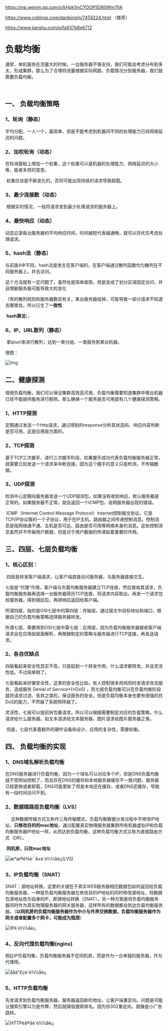 

https://mp.weixin.qq.com/s/kHpk1mCYOOPSD609fm7lIA

https://www.cnblogs.com/danbing/p/7459224.html （推荐）

https://www.jianshu.com/p/fa937b8e6712

# 负载均衡

​	通常，单机服务在流量大的时候，一台服务器不够支持，我们可能会考虑分布到多太，形成集群，那么为了合理将流量根据实际网路、负载情况分到服务器，我们就需要负载均衡。

​	

## 一、 负载均衡策略

### 1、轮询（静态）

​	平均分配，一人一个，最简单，但是不能考虑到机器间不同的处理能力已经网络延迟的问题。

### 2、加权轮询（动态）

​	在轮询基础上增加一个权重，这个权重可以是机器的处理能力、网络延迟的大小等，能者多劳的意思。

​	权重应该是不断变化的，否则可能出现持续的请求导致超载。

### 3、最少连接数（动态）

​	根据实时情况，一般将请求发到最少处理请求的服务器上。

### 4、最快响应（动态）

​	动态记录每台服务器的平均响应时间，时间越短代表越通畅，就可以将优先考虑处理请求。

### 5、hash法（静态）

​	与前面4中不同，hash法是发生在客户端的，在客户端通过散列函数均匀散列在不同服务器上，并去访问。

​	这个方法就有一定问题了，虽然也是简单直观，但是变成了划分区域固定访问，并且增删服务器可能导致大的变化

​	（有的散列规则和服务器数目有关，某台服务器挂掉，可能导致一部分请求不知道去哪里找，所以衍生了**一致性**

​	**hash算法**）。

### 6、IP、URL散列（静态）

​	拿ip\url来进行散列，达到一类分组、一类服务到某台机器。



借图：

![img](https://mmbiz.qpic.cn/mmbiz_png/MOwlO0INfQq7qNuAv0vwkh4vaL36TLIdBPz5eqbJKibNrHws3wcd4FWVD1QJu1G1FHv6wiacAwqfHnc554e0XeCw/640?wx_fmt=png&tp=webp&wxfrom=5&wx_lazy=1&wx_co=1)





## 二、健康探测

​	借用负载均衡，我们可以保证集群高效高可用，负载均衡需要知道集群中哪台机器已经不能提供服务进行剔除。那么确保一个服务是否可用就有几个健康探测策略。

### 1、HTTP探测

​	定期通过发送一个http请求，通过得到的response分析其状态码、响应内容判断是否可用，这是应用层方面的。

### 2、TCP探测

​	基于TCP三次握手，进行三次握手阶段，如果握手成功代表负载均衡服务器正常，就需要立刻发送一个请求来中断连接。因为这个握手的意义只是检测，不传输数据。	



### 3、UDP探测

​	检测中心定期向服务器发送一个UDP探测包，如果没有收到响应，默认服务器是正常的。如果服务器不正常，就会返回一个ICMP包，说明服务器出现的错误。

​	ICMP（Internet Control Message Protocol）Internet控制报文协议。它是TCP/IP协议簇的一个子协议，用于在IP主机、路由器之间传递控制消息。控制消息是指网络通不通、主机是否可达、路由是否可用等网络本身的消息。这些控制消息虽然并不传输用户数据，但是对于用户数据的传递起着重要的作用。 



## 三、四层、七层负载均衡

### 1、核心区别：

​	四层是转发客户端请求，让客户端直接访问服务器，与服务器直接交互。

​	七层是“代理”作用，客户端与负载均衡服务器建立TCP连接，然后接收其请求，负载均衡服务器再选择一台服务器简历TCP连接，将请求内容取出，再发一个请求包给服务器，得到相应后，再把响应返回给客户端。			

​	所谓四层，指的是OSI七层中的第四层：传输层，通过报文中目标地址和端口，根据自己的负载均衡策略选择服务器转发。

​	所谓七层，需要用到OSI七层中第七层：应用层，因为负载均衡服务器接收客户端请求会在应用层层面解析，再根据制定的策略与服务器进行TCP连接，再发送请求。





### 2、各自优缺点

​	四层看起来安全性其实不高，只是起到一个转发作用，什么请求都转发，并且灵活性低。不过简单明了。	

​	七层看起来好像安全性，这里的安全性比如，有人控制很多肉鸡同时发请求攻击服务，造成服务 Denial of Service*(*DoS) ，而七层负载均衡可以在负载均衡阶段就将请求过滤、丢弃之类的，保证服务的安全。但是负载均衡本身也要有很强的抗DoS的能力，不然崩了系统照样崩了。

​	灵活性，七层可以提前拆包看请求，所以可以根据需要制定对应的负载策略，什么请求给什么服务器。如文本请求给文本服务器，图片请求给图片服务器之类。

​	但是，七层代表着额外的硬件设备和设计、应用的复杂性，需要权衡。



## 四、 负载均衡的实现

### 1、DNS域名解析负载均衡

​	在DNS服务器进行负载均衡，因为一个域名可以对应多个IP，但是DNS负载均衡就不受网站控制了，而且存在DNS的缓存和本地服务器缓存不一致问题，服务器已经更换或者卸载，DNS可能更新了但是本地还在缓存，或者DNS还缓存，导致有一段时间访问不到。



### 2、数据链路层负载均衡（LVS）

　	这种数据传输方式又称作三角传输模式，负载均衡数据分发过程中不修改IP地址，**只修改目的的mac地址**，通过配置真实物理服务器集群所有机器虚拟IP和负载均衡服务器IP地址一样，从而达到负载均衡，这种负载均衡方式又称为直接路由方式（DR）。

​	**同机房，只改mac地址**

![æ°æ®é¾è·¯å±è´è½½åè¡¡(LVS)](https://upload-images.jianshu.io/upload_images/1935978-46ee563e9884a0d8.png?imageMogr2/auto-orient/strip%7CimageView2/2/w/1240)



### 3、IP负载均衡（SNAT）

​	SNAT：源地址转换。这里的关键在于真实WEB服务器相应数据包如何返回给负载均衡服务器，一种是负载均衡服务器在修改目的IP地址的同时修改源地址，将数据包源地址改为自身的IP，即源地址转换（SNAT），另一种方案是将负载均衡服务器同时作为真实物理服务器的网关服务器，这样所有的数据都会到达负载均衡服务器。（**以同机房的负载均衡服务器作为中介与外界交换数据，负载均衡服务器作为网关或者配置多个网卡，可能成为瓶颈**）

![IPè´è½½åè¡¡](https://upload-images.jianshu.io/upload_images/1935978-837df95b32cbcb4f.png?imageMogr2/auto-orient/strip%7CimageView2/2/w/1240)





### 4、反向代理负载均衡(nginx)

​	相比IP负载均衡，负载均衡服务器不在同机房，而是作为一台单独的服务器，作为代理用。

![ååä"£çè´è½½åè¡¡](https://upload-images.jianshu.io/upload_images/1935978-0a9ac869855567c8.png?imageMogr2/auto-orient/strip%7CimageView2/2/w/1240)



### 5、HTTP负载均衡

​	先发请求到负载均衡服务器，服务器返回新的地址，让客户端重定向。问题是可能让搜索引擎以为是作弊，然后就降低搜索排名。因为你302重定向，就像是小广告跳转。

![HTTPéå®åè´è½½åè¡¡](https://upload-images.jianshu.io/upload_images/1935978-001193a4992fdffa.png?imageMogr2/auto-orient/strip%7CimageView2/2/w/1240)